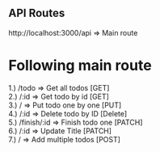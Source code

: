 ## API Routes
http://localhost:3000/api => Main route
# Following main route
1.) /todo => Get all todos [GET]  
2.) /:id => Get todo by id [GET]  
3.) / => Put todo one by one [PUT]  
4.) /:id => Delete todo by ID [Delete]  
5.) /finish/:id => Finish todo one [PATCH]  
6.) /:id => Update Title [PATCH]  
7.) / => Add multiple todos [POST]  
